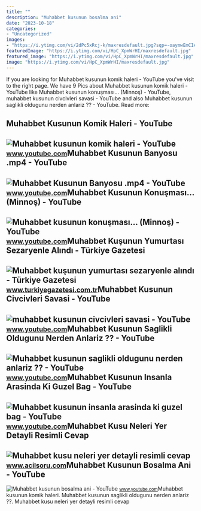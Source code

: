 ```yaml
---
title: ""
description: "Muhabbet kusunun bosalma ani"
date: "2023-10-18"
categories:
- "Uncategorized"
images:
- "https://i.ytimg.com/vi/2dPc5xRcj-k/maxresdefault.jpg?sqp=-oaymwEmCIAKENAF8quKqQMa8AEB-AGWA4AC0AWKAgwIABABGGUgWyhOMA8=&amp;rs=AOn4CLDJjuZzS0Bz3VPYtUaAsYK-G_Wz1g"
featuredImage: "https://i.ytimg.com/vi/HpC_XpmWrHI/maxresdefault.jpg"
featured_image: "https://i.ytimg.com/vi/HpC_XpmWrHI/maxresdefault.jpg"
image: "https://i.ytimg.com/vi/HpC_XpmWrHI/maxresdefault.jpg"
---
```


If you are looking for Muhabbet kusunun komik haleri - YouTube you've visit to the right page. We have 9 Pics about Muhabbet kusunun komik haleri - YouTube like Muhabbet kusunun konuşması... (Minnoş) - YouTube, muhabbet kusunun civcivleri savasi - YouTube and also Muhabbet kusunun saglikli oldugunu nerden anlariz ?? - YouTube. Read more:

Muhabbet Kusunun Komik Haleri - YouTube
---------------------------------------

 ![Muhabbet kusunun komik haleri - YouTube](https://i.ytimg.com/vi/8vVHwz3ftzc/maxresdefault.jpg?sqp=-oaymwEmCIAKENAF8quKqQMa8AEB-AGUA4AC0AWKAgwIABABGH8gKig6MA8=&rs=AOn4CLBZnBr-rbt55i-j0Rb8--vxBYieEA) <small>www.youtube.com</small>Muhabbet Kusunun Banyosu .mp4 - YouTube
---------------------------------------

 ![Muhabbet Kusunun Banyosu .mp4 - YouTube](https://i.ytimg.com/vi/2dPc5xRcj-k/maxresdefault.jpg?sqp=-oaymwEmCIAKENAF8quKqQMa8AEB-AGWA4AC0AWKAgwIABABGGUgWyhOMA8=&rs=AOn4CLDJjuZzS0Bz3VPYtUaAsYK-G_Wz1g) <small>www.youtube.com</small>Muhabbet Kusunun Konuşması... (Minnoş) - YouTube
------------------------------------------------

 ![Muhabbet kusunun konuşması... (Minnoş) - YouTube](https://i.ytimg.com/vi/EQabJ5oaW1g/maxresdefault.jpg?sqp=-oaymwEmCIAKENAF8quKqQMa8AEB-AGUA4AC0AWKAgwIABABGGUgZShlMA8=&rs=AOn4CLDxNCMOZ0F60bvAIgXwYlPlwyH3Gg) <small>www.youtube.com</small>Muhabbet Kuşunun Yumurtası Sezaryenle Alındı - Türkiye Gazetesi
---------------------------------------------------------------

 ![Muhabbet kuşunun yumurtası sezaryenle alındı - Türkiye Gazetesi](https://icdn.turkiyegazetesi.com.tr/images/haberler/2022_02/buyuk/muhabbet-kusunun-yumurtasi-sezaryenle-alindi-1645015989.jpg) <small>www.turkiyegazetesi.com.tr</small>Muhabbet Kusunun Civcivleri Savasi - YouTube
--------------------------------------------

 ![muhabbet kusunun civcivleri savasi - YouTube](https://i.ytimg.com/vi/HpC_XpmWrHI/maxresdefault.jpg) <small>www.youtube.com</small>Muhabbet Kusunun Saglikli Oldugunu Nerden Anlariz ?? - YouTube
--------------------------------------------------------------

 ![Muhabbet kusunun saglikli oldugunu nerden anlariz ?? - YouTube](https://i.ytimg.com/vi/iuxkACbpj48/maxresdefault.jpg?sqp=-oaymwEmCIAKENAF8quKqQMa8AEB-AHIAYAC6AKKAgwIABABGH8gOCg3MA8=&rs=AOn4CLAk2S2fNslxjxbdQu76Gu6yTKkh9g) <small>www.youtube.com</small>Muhabbet Kusunun Insanla Arasinda Ki Guzel Bag - YouTube
--------------------------------------------------------

 ![Muhabbet kusunun insanla arasinda ki guzel bag - YouTube](https://i.ytimg.com/vi/8_X2-BfJ4g8/maxresdefault.jpg) <small>www.youtube.com</small>Muhabbet Kusu Neleri Yer Detayli Resimli Cevap
----------------------------------------------

 ![Muhabbet kusu neleri yer detayli resimli cevap](https://www.acilsoru.com/up/cevap/2808/muhabbet-kusu.jpg) <small>www.acilsoru.com</small>Muhabbet Kusunun Bosalma Ani - YouTube
--------------------------------------

 ![Muhabbet kusunun bosalma ani - YouTube](https://i.ytimg.com/vi/i0h0jwjTuTM/maxresdefault.jpg?sqp=-oaymwEmCIAKENAF8quKqQMa8AEB-AHIAYAC6AKKAgwIABABGGUgZShlMA8=&rs=AOn4CLDTf0aio-qQUdnUbvpjQK1e-WhWOQ) <small>www.youtube.com</small>Muhabbet kusunun komik haleri. Muhabbet kusunun saglikli oldugunu nerden anlariz ??. Muhabbet kusu neleri yer detayli resimli cevap
